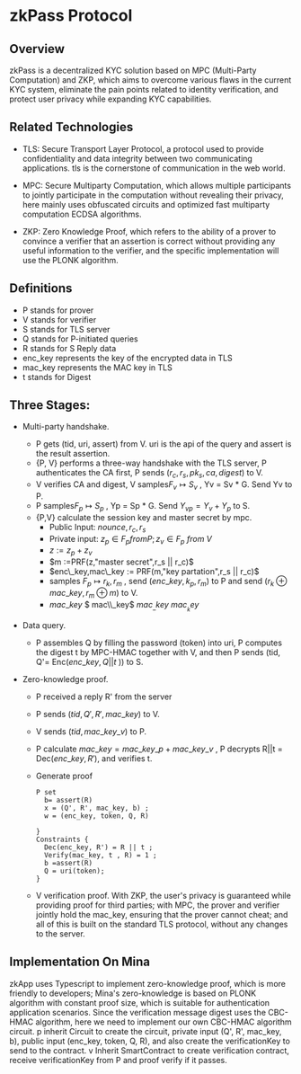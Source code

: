 # zkPass Protocol

## Overview
  zkPass is a decentralized KYC solution based on MPC (Multi-Party Computation) and ZKP, which aims to overcome various flaws in the current KYC system, eliminate the pain points related to identity verification, and protect user privacy while expanding KYC capabilities.

## Related Technologies  
  * TLS: Secure Transport Layer Protocol, a protocol used to provide confidentiality and data integrity between two communicating applications. tls is the cornerstone of communication in the web world.
  
  * MPC: Secure Multiparty Computation, which allows multiple participants to jointly participate in the computation without revealing their privacy, here mainly uses obfuscated circuits and optimized fast multiparty computation ECDSA algorithms.
  
  * ZKP: Zero Knowledge Proof, which refers to the ability of a prover to convince a verifier that an assertion is correct without providing any useful information to the verifier, and the specific implementation will use the PLONK algorithm.

## Definitions
  * P stands for prover
  * V stands for verifier
  * S stands for TLS server
  * Q stands for P-initiated queries
  * R stands for S Reply data
  * enc_key represents the key of the encrypted data in TLS
  * mac_key represents the MAC key in TLS 
  * t stands for Digest

## Three Stages:
  * Multi-party handshake.
    * P gets (tid, uri, assert) from V. uri is the api of the query and assert is the result assertion.
    * {P, V} performs a three-way handshake with the TLS server, P authenticates the CA first, P sends $(r_c,r_s,pk_s,ca,digest)$ to V.
    * V verifies CA and digest, V samples$F_v \mapsto S_v$ , Yv = Sv * G. Send Yv to P.
    * P samples$F_p \mapsto S_p$ , Yp = Sp * G. Send  $Y_{vp}=Y_v+Y_p$ to S.
    * {P,V} calculate the session key and master secret by mpc.
      * Public Input: $nounce,r_c,r_s$
      * Private input: $z_p \in F_p from P;z_v \in F_p \ from \ V$
      * $z :=z_p+z_v$
      * $m :=PRF(z,"master secret",r_s || r_c)$
      * $enc\_key,mac\_key := PRF(m,"key partation",r_s || r_c)$
      * samples $F_p \mapsto r_k,r_m$ , send $(enc\_key,k_p,r_m)$ to P and send $(r_k \oplus mac\_key,r_m \oplus m)$ to V.
      * $ mac\_key$  $ mac\\_key$ $mac_\_key$  $ mac__key$
  * Data query.
    * P assembles Q by filling the password (token) into uri, P computes the digest t by MPC-HMAC together with V, and then P sends (tid, Q'= Enc($enc\_key,Q||t$ )) to S.
  
  * Zero-knowledge proof.
    * P received a reply R' from the server
    * P sends $(tid,Q',R',mac\_key)$ to V.
    * V sends $(tid,mac\_key\_v)$ to P.
    * P calculate $mac\_key = mac\_key\_p+mac\_key\_v$ , P decrypts R||t = Dec($enc\_key,R'$), and verifies t.
    * Generate proof
      ```plain
      P set
        b= assert(R)
        x = (Q', R', mac_key, b) ;
        w = (enc_key, token, Q, R)
      
      }
      Constraints {
        Dec(enc_key, R') = R || t ;
        Verify(mac_key, t , R) = 1 ;
        b =assert(R)
        Q = uri(token);
      }
      ```
    
    * V verification proof.
      With ZKP, the user's privacy is guaranteed while providing proof for third parties; with MPC, the prover and verifier jointly hold the mac_key, ensuring that the prover cannot cheat; and all of this is built on the standard TLS protocol, without any changes to the server.

## Implementation On Mina
  zkApp uses Typescript to implement zero-knowledge proof, which is more friendly to developers; Mina's zero-knowledge is based on PLONK algorithm with constant proof size, which is suitable for authentication application scenarios. Since the verification message digest uses the CBC-HMAC algorithm, here we need to implement our own CBC-HMAC algorithm circuit. p inherit Circuit to create the circuit, private input (Q', R', mac_key, b), public input (enc_key, token, Q, R), and also create the verificationKey to send to the contract. v Inherit SmartContract to create verification contract, receive verificationKey from P and proof verify if it passes.
 
